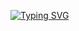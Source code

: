 [![Typing SVG](https://readme-typing-svg.herokuapp.com?color=%2336BCF7&lines=Computer+science+student)](https://git.io/typing-svg)

<!--
**RDaviddd/rdaviddd** is a ✨ _special_ ✨ repository because its `README.md` (this file) appears on your GitHub profile.
